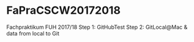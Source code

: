 # FaPraCSCW20172018
Fachpraktikum FUH 2017/18
 Step 1: GitHubTest 
 Step 2: GitLocal@Mac &  data from local to Git
 
